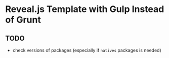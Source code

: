 # Reveal.js Template with Gulp Instead of Grunt

## TODO

- check versions of packages (especially if `natives` packages is needed)
